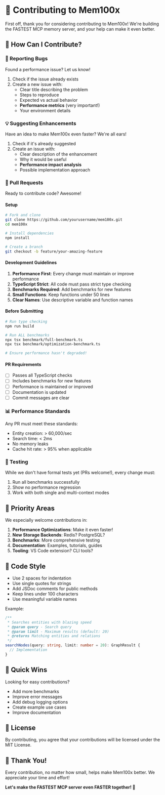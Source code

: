 # 🤝 Contributing to Mem100x

First off, thank you for considering contributing to Mem100x! We're building the FASTEST MCP memory server, and your help can make it even better.

## 🚀 How Can I Contribute?

### 🐛 Reporting Bugs

Found a performance issue? Let us know!

1. Check if the issue already exists
2. Create a new issue with:
   - Clear title describing the problem
   - Steps to reproduce
   - Expected vs actual behavior
   - **Performance metrics** (very important!)
   - Your environment details

### 💡 Suggesting Enhancements

Have an idea to make Mem100x even faster? We're all ears!

1. Check if it's already suggested
2. Create an issue with:
   - Clear description of the enhancement
   - Why it would be useful
   - **Performance impact analysis**
   - Possible implementation approach

### 🔧 Pull Requests

Ready to contribute code? Awesome!

#### Setup

```bash
# Fork and clone
git clone https://github.com/yourusername/mem100x.git
cd mem100x

# Install dependencies
npm install

# Create a branch
git checkout -b feature/your-amazing-feature
```

#### Development Guidelines

1. **Performance First**: Every change must maintain or improve performance
2. **TypeScript Strict**: All code must pass strict type checking
3. **Benchmarks Required**: Add benchmarks for new features
4. **Small Functions**: Keep functions under 50 lines
5. **Clear Names**: Use descriptive variable and function names

#### Before Submitting

```bash
# Run type checking
npm run build

# Run ALL benchmarks
npx tsx benchmark/full-benchmark.ts
npx tsx benchmark/optimization-benchmark.ts

# Ensure performance hasn't degraded!
```

#### PR Requirements

- [ ] Passes all TypeScript checks
- [ ] Includes benchmarks for new features
- [ ] Performance is maintained or improved
- [ ] Documentation is updated
- [ ] Commit messages are clear

### 📊 Performance Standards

Any PR must meet these standards:

- Entity creation: > 60,000/sec
- Search time: < 2ms
- No memory leaks
- Cache hit rate: > 95% when applicable

### 🧪 Testing

While we don't have formal tests yet (PRs welcome!), every change must:

1. Run all benchmarks successfully
2. Show no performance regression
3. Work with both single and multi-context modes

## 🎯 Priority Areas

We especially welcome contributions in:

1. **Performance Optimizations**: Make it even faster!
2. **New Storage Backends**: Redis? PostgreSQL?
3. **Benchmarks**: More comprehensive testing
4. **Documentation**: Examples, tutorials, guides
5. **Tooling**: VS Code extension? CLI tools?

## 💬 Code Style

- Use 2 spaces for indentation
- Use single quotes for strings
- Add JSDoc comments for public methods
- Keep lines under 100 characters
- Use meaningful variable names

Example:

```typescript
/**
 * Searches entities with blazing speed
 * @param query - Search query
 * @param limit - Maximum results (default: 20)
 * @returns Matching entities and relations
 */
searchNodes(query: string, limit: number = 20): GraphResult {
  // Implementation
}
```

## 🏃 Quick Wins

Looking for easy contributions?

- Add more benchmarks
- Improve error messages
- Add debug logging options
- Create example use cases
- Improve documentation

## 📜 License

By contributing, you agree that your contributions will be licensed under the MIT License.

## 🙏 Thank You!

Every contribution, no matter how small, helps make Mem100x better. We appreciate your time and effort!

**Let's make the FASTEST MCP server even FASTER together! 🚀**